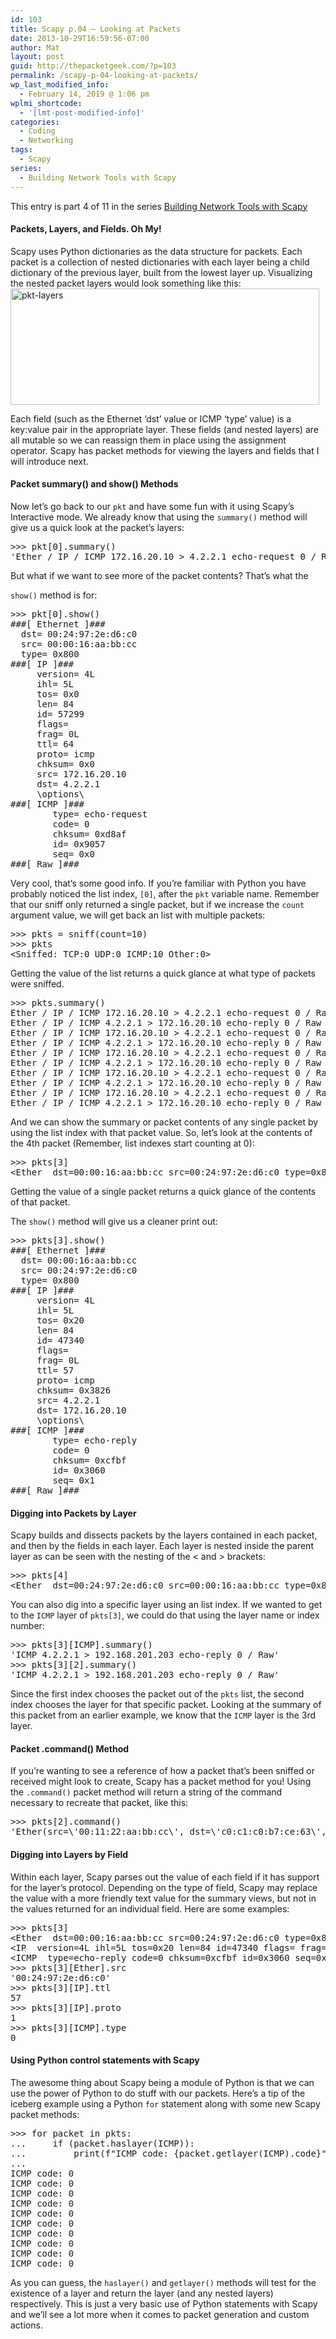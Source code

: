 ```yaml
---
id: 103
title: Scapy p.04 – Looking at Packets
date: 2013-10-29T16:59:56-07:00
author: Mat
layout: post
guid: http://thepacketgeek.com/?p=103
permalink: /scapy-p-04-looking-at-packets/
wp_last_modified_info:
  - February 14, 2019 @ 1:06 pm
wplmi_shortcode:
  - '[lmt-post-modified-info]'
categories:
  - Coding
  - Networking
tags:
  - Scapy
series:
  - Building Network Tools with Scapy
---
```

<div class="seriesmeta">
  This entry is part 4 of 11 in the series <a href="https://thepacketgeek.com/series/building-network-tools-with-scapy/" class="series-13" title="Building Network Tools with Scapy">Building Network Tools with Scapy</a>
</div>

#### Packets, Layers, and Fields. Oh My!

Scapy uses Python dictionaries as the data structure for packets. Each packet is a collection of nested dictionaries with each layer being a child dictionary of the previous layer, built from the lowest layer up. Visualizing the nested packet layers would look something like this:  
[<img class="aligncenter size-full wp-image-171" src="//thepacketgeek.com/wp-content/uploads/2013/10/pkt-layers.png" alt="pkt-layers" width="494" height="186" srcset="https://thepacketgeek.com/wp-content/uploads/2013/10/pkt-layers.png 494w, https://thepacketgeek.com/wp-content/uploads/2013/10/pkt-layers-300x112.png 300w" sizes="(max-width: 494px) 100vw, 494px" />](http://thepacketgeek.com/wp-content/uploads/2013/10/pkt-layers.png)

Each field (such as the Ethernet &#8216;dst&#8217; value or ICMP &#8216;type&#8217; value) is a key:value pair in the appropriate layer. These fields (and nested layers) are all mutable so we can reassign them in place using the assignment operator. Scapy has packet methods for viewing the layers and fields that I will introduce next.

#### Packet summary() and show() Methods

Now let&#8217;s go back to our `pkt` and have some fun with it using Scapy&#8217;s Interactive mode. We already know that using the `summary()` method will give us a quick look at the packet&#8217;s layers:

<pre class="lang:default decode:true ">&gt;&gt;&gt; pkt[0].summary()
'Ether / IP / ICMP 172.16.20.10 &gt; 4.2.2.1 echo-request 0 / Raw'</pre>

<!--more-->But what if we want to see more of the packet contents? That&#8217;s what the 

`show()` method is for:

<pre class="lang:default decode:true">&gt;&gt;&gt; pkt[0].show()
###[ Ethernet ]###
  dst= 00:24:97:2e:d6:c0
  src= 00:00:16:aa:bb:cc
  type= 0x800
###[ IP ]###
     version= 4L
     ihl= 5L
     tos= 0x0
     len= 84
     id= 57299
     flags= 
     frag= 0L
     ttl= 64
     proto= icmp
     chksum= 0x0
     src= 172.16.20.10
     dst= 4.2.2.1
     \options\
###[ ICMP ]###
        type= echo-request
        code= 0
        chksum= 0xd8af
        id= 0x9057
        seq= 0x0
###[ Raw ]###</pre>

Very cool, that&#8217;s some good info. If you&#8217;re familiar with Python you have probably noticed the list index, `[0]`, after the `pkt` variable name. Remember that our sniff only returned a single packet, but if we increase the `count` argument value, we will get back an list with multiple packets:

<pre class="lang:default decode:true">&gt;&gt;&gt; pkts = sniff(count=10)
&gt;&gt;&gt; pkts
&lt;Sniffed: TCP:0 UDP:0 ICMP:10 Other:0&gt;</pre>

<p class="caption">
  Getting the value of the list returns a quick glance at what type of packets were sniffed.
</p>

<pre class="lang:default decode:true ">&gt;&gt;&gt; pkts.summary()
Ether / IP / ICMP 172.16.20.10 &gt; 4.2.2.1 echo-request 0 / Raw
Ether / IP / ICMP 4.2.2.1 &gt; 172.16.20.10 echo-reply 0 / Raw
Ether / IP / ICMP 172.16.20.10 &gt; 4.2.2.1 echo-request 0 / Raw
Ether / IP / ICMP 4.2.2.1 &gt; 172.16.20.10 echo-reply 0 / Raw
Ether / IP / ICMP 172.16.20.10 &gt; 4.2.2.1 echo-request 0 / Raw
Ether / IP / ICMP 4.2.2.1 &gt; 172.16.20.10 echo-reply 0 / Raw
Ether / IP / ICMP 172.16.20.10 &gt; 4.2.2.1 echo-request 0 / Raw
Ether / IP / ICMP 4.2.2.1 &gt; 172.16.20.10 echo-reply 0 / Raw
Ether / IP / ICMP 172.16.20.10 &gt; 4.2.2.1 echo-request 0 / Raw
Ether / IP / ICMP 4.2.2.1 &gt; 172.16.20.10 echo-reply 0 / Raw</pre>

And we can show the summary or packet contents of any single packet by using the list index with that packet value. So, let&#8217;s look at the contents of the 4th packet (Remember, list indexes start counting at 0):

<pre class="lang:default decode:true ">&gt;&gt;&gt; pkts[3]
&lt;Ether  dst=00:00:16:aa:bb:cc src=00:24:97:2e:d6:c0 type=0x800 |&lt;IP  version=4L ihl=5L tos=0x20 len=84 id=47340 flags= frag=0L ttl=57 proto=icmp chksum=0x3826 src=4.2.2.1 dst=172.16.20.10 options=[] |&lt;ICMP  type=echo-reply code=0 chksum=0xcfbf id=0x3060 seq=0x1 |&lt;Raw |&gt;&gt;&gt;&gt;</pre>

<p class="caption">
  Getting the value of a single packet returns a quick glance of the contents of that packet.
</p>

The `show()` method will give us a cleaner print out:

<pre class="lang:default decode:true ">&gt;&gt;&gt; pkts[3].show()
###[ Ethernet ]###
  dst= 00:00:16:aa:bb:cc
  src= 00:24:97:2e:d6:c0
  type= 0x800
###[ IP ]###
     version= 4L
     ihl= 5L
     tos= 0x20
     len= 84
     id= 47340
     flags= 
     frag= 0L
     ttl= 57
     proto= icmp
     chksum= 0x3826
     src= 4.2.2.1
     dst= 172.16.20.10
     \options\
###[ ICMP ]###
        type= echo-reply
        code= 0
        chksum= 0xcfbf
        id= 0x3060
        seq= 0x1
###[ Raw ]###</pre>

#### Digging into Packets by Layer

Scapy builds and dissects packets by the layers contained in each packet, and then by the fields in each layer. Each layer is nested inside the parent layer as can be seen with the nesting of the < and > brackets:

<pre class="lang:default decode:true ">&gt;&gt;&gt; pkts[4]
&lt;Ether  dst=00:24:97:2e:d6:c0 src=00:00:16:aa:bb:cc type=0x800 |&lt;IP  version=4L ihl=5L tos=0x0 len=84 id=17811 flags= frag=0L ttl=64 proto=icmp chksum=0x0 src=192.168.201.203 dst=4.2.2.1 options=[] |&lt;ICMP  type=echo-request code=0 chksum=0xc378 id=0x3060 seq=0x2 |&lt;Raw |&gt;&gt;&gt;&gt;</pre>

You can also dig into a specific layer using an list index. If we wanted to get to the `ICMP` layer of `pkts[3]`, we could do that using the layer name or index number:

<pre class="lang:default decode:true ">&gt;&gt;&gt; pkts[3][ICMP].summary()
'ICMP 4.2.2.1 &gt; 192.168.201.203 echo-reply 0 / Raw'
&gt;&gt;&gt; pkts[3][2].summary()
'ICMP 4.2.2.1 &gt; 192.168.201.203 echo-reply 0 / Raw'</pre>

Since the first index chooses the packet out of the `pkts` list, the second index chooses the layer for that specific packet. Looking at the summary of this packet from an earlier example, we know that the `ICMP` layer is the 3rd layer.

#### Packet .command() Method

If you&#8217;re wanting to see a reference of how a packet that&#8217;s been sniffed or received might look to create, Scapy has a packet method for you! Using the `.command()` packet method will return a string of the command necessary to recreate that packet, like this:

<pre class="lang:default decode:true ">&gt;&gt;&gt; pkts[2].command()
'Ether(src=\'00:11:22:aa:bb:cc\', dst=\'c0:c1:c0:b7:ce:63\', type=2048)/IP(frag=0L, src=\'172.16.20.10\', proto=1, tos=0, dst=\'4.2.2.1\', chksum=51457, len=84, options=[], version=4L, flags=0L, ihl=5L, ttl=64, id=59755)/ICMP(gw=None, code=0, ts_ori=None, addr_mask=None, seq=3, ptr=None, unused=None, ts_rx=None, chksum=50424, reserved=None, ts_tx=None, type=8, id=59999)/Raw(load=\'Rk\\xe8\\x02\\x00\\x0c#\\\'\\x08\\t\\n\\x0b\\x0c\\r\\x0e\\x0f\\x10\\x11\\x12\\x13\\x14\\x15\\x16\\x17\\x18\\x19\\x1a\\x1b\\x1c\\x1d\\x1e\\x1f !"#$%&\\\'()*+,-./01234567\')'</pre>

#### Digging into Layers by Field

Within each layer, Scapy parses out the value of each field if it has support for the layer&#8217;s protocol. Depending on the type of field, Scapy may replace the value with a more friendly text value for the summary views, but not in the values returned for an individual field. Here are some examples:

<pre class="lang:default decode:true ">&gt;&gt;&gt; pkts[3]
&lt;Ether  dst=00:00:16:aa:bb:cc src=00:24:97:2e:d6:c0 type=0x800 |\
&lt;IP  version=4L ihl=5L tos=0x20 len=84 id=47340 flags= frag=0L ttl=57 proto=icmp chksum=0x3826 src=4.2.2.1 dst=192.168.201.203 options=[] |\
&lt;ICMP  type=echo-reply code=0 chksum=0xcfbf id=0x3060 seq=0x1 |&lt;Raw |&gt;&gt;&gt;&gt;
&gt;&gt;&gt; pkts[3][Ether].src
'00:24:97:2e:d6:c0'
&gt;&gt;&gt; pkts[3][IP].ttl
57
&gt;&gt;&gt; pkts[3][IP].proto
1
&gt;&gt;&gt; pkts[3][ICMP].type
0</pre>

#### Using Python control statements with Scapy

The awesome thing about Scapy being a module of Python is that we can use the power of Python to do stuff with our packets. Here&#8217;s a tip of the iceberg example using a Python `for` statement along with some new Scapy packet methods:

<pre class="lang:default decode:true ">&gt;&gt;&gt; for packet in pkts:
...     if (packet.haslayer(ICMP)):
...         print(f"ICMP code: {packet.getlayer(ICMP).code}")
...
ICMP code: 0
ICMP code: 0
ICMP code: 0
ICMP code: 0
ICMP code: 0
ICMP code: 0
ICMP code: 0
ICMP code: 0
ICMP code: 0
ICMP code: 0</pre>

As you can guess, the `haslayer()` and `getlayer()` methods will test for the existence of a layer and return the layer (and any nested layers) respectively. This is just a very basic use of Python statements with Scapy and we&#8217;ll see a lot more when it comes to packet generation and custom actions.